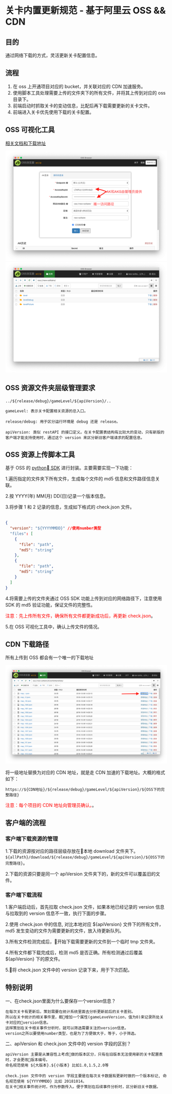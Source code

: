 # 关卡内置更新规范 - 基于阿里云 OSS && CDN

## 目的

通过网络下载的方式，灵活更新关卡配置信息。

## 流程

1. 在 oss 上开通项目对应的 bucket，并关联对应的 CDN 加速服务。
2. 使用脚本工具处理需要上传的文件夹下的所有文件，并将其上传到对应的 oss 目录下。
3. 前端启动时抓取关卡的变动信息，比配后再下载需要更新的关卡文件。
4. 前端进入关卡优先使用下载的关卡配置。

## OSS 可视化工具

[相关文档和下载地址](https://help.aliyun.com/document_detail/61872.html?spm=5176.208357.1107607.33.6fe0390fMsnxYM)

![oss1](./images/oss1.png)
![oss2](./images/oss2.png)

## OSS 资源文件夹层级管理要求

`../${release/debug}/gameLevel/${apiVersion}/..`

``` text
gameLevel: 表示关卡配置相关资源的总入口。

release/debug: 用于区分运行环境是 debug 还是 release。

apiVersion: 类似 restAPI 的接口定义。在关卡配置表结构有比较大的变动，只有新版的客户端才能支持使用时，通过这个 version 来区分新旧客户端请求的配置信息。
```

## OSS 资源上传脚本工具

基于 OSS 的 [python SDK](https://help.aliyun.com/document_detail/32026.html?spm=a2c4g.11186623.6.744.45f15352A9X6xO) 进行封装。主要需要实现一下功能：

1.遍历指定的文件夹下所有文件，生成每个文件的 md5 信息和文件路径信息关联。

2.按 YYYY(年) MM(月) DD(日)记录一个版本信息。

3.将步骤 1 和 2 记录的信息，生成如下格式的 check.json 文件。

```json

{
  "version": "${YYYYMMDD}" //使用number类型
  "files": [
    {
      "file": "path",
      "md5": "string"
    },
    {
      "file": "path",
      "md5": "string"
    }
  ]
}
```

4.将需要上传的文件夹通过 OSS SDK 功能上传到对应的网络路径下，注意使用 SDK 的 md5 验证功能，保证文件的完整性。

<font color=red> 注意：先上传所有文件，确保所有文件都更新成功后，再更新 check.json</font>。

5.在 OSS 可视化工具中，确认上传文件的情况。

## CDN 下载路径

所有上传到 OSS 都会有一个唯一的下载地址

![oss1](./images/oss3.png)

将一级地址替换为对应的 CDN 地址，就是走 CDN 加速的下载地址。大概的格式如下：

`https://${CDN地址}/${release/debug}/gameLevel/${apiVersion}/${OSS下的完整路径}`

<font color=red> 注意：每个项目的 CDN 地址向管理员确认。</font>。

## 客户端的流程

### 客户端下载资源的管理

1.下载的资源按对应的路径层级存放在本地 download 文件夹下。
`${allPath}/download/${release/debug}/gameLevel/${apiVersion}/${OSS下的完整路径}`。

2.下载的资源只要是同一个 apiVersion 文件夹下的，新的文件可以覆盖旧的文件。

### 客户端下载流程

1.客户端启动后，首先拉取 check.json 文件，如果本地已经记录的 version 信息与拉取到的 version 信息不一致，执行下面的步骤。

2.使用 check.json 中的信息, 对比本地对应 ${apiVersion} 文件下的所有文件， md5 发生变动的文件为需要更新的文件，放入待更新队列。

3.所有文件检测完成后，开始下载需要更新的文件到一个临时 tmp 文件夹。

4.所有文件都下载完成后，检测 md5 是否正确。所有检测通过后覆盖 ${apiVersion} 下的原文件。

5.将 check.json 文件中的 version 记录下来，用于下次匹配。

## 特别说明

一、在check.json里面为什么要保存一个version信息？

``` text
在每次关卡有更新后，策划需要在统计系统里面去分析更新前后的关卡差别。
所以在关卡统计的相关事件里，都增加一个属性(gameLeveVersion，值为0)来记录所处关卡对应的version信息。
这样策划在关卡相关事件分析时，就可以筛选需要关注的version信息。
version之所以要使用number类型，也是为了方便做大于，等于，小于筛选。
```

二、apiVersion 和 check.json 文件中的 version 字段的区别？

``` text
apiVersion 主要是从兼容性上考虑做的版本区分，只有在旧版本无法使用新的关卡配置表时，才会更改版本编号。
命名规范使用 ${大版本}.${小版本} 比如1.0,1.5,2.0等

check.json 文件中的 version 字段主要是在每次关卡数据有更新时做的一个版本标记, 命名规范使用 ${YYYYMMDD} 比如 20181014。
在关卡相关事件统计时，作为参数传入。便于策划在后续事件分析时，区分新旧关卡数据。
```